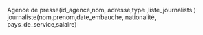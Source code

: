 Agence de presse(id_agence,nom, adresse,type ,liste_journalists )
journaliste(nom,prenom,date_embauche, nationalité, pays_de_service,salaire)


